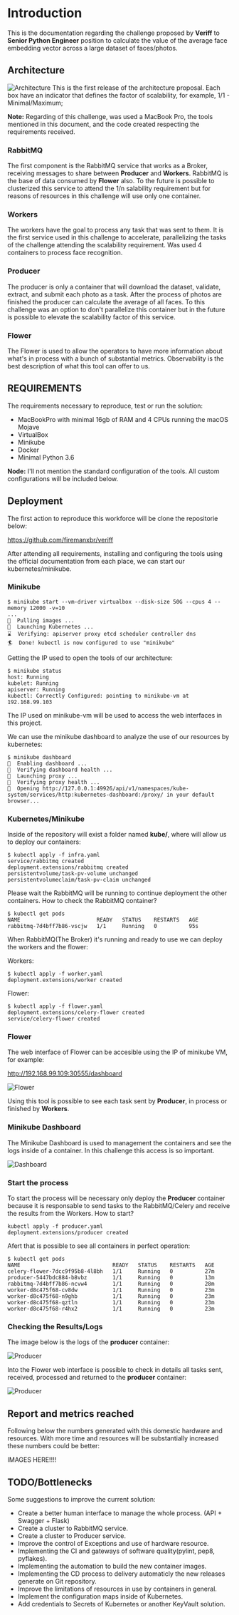 # Introduction

This is the documentation regarding the challenge proposed by **Veriff** to **Senior Python Engineer** position to calculate the value of the average face embedding vector across a large dataset of faces/photos.

## Architecture

![Architecture](doc/images/architecture.png)
This is the first release of the architecture proposal. Each box have an indicator that defines the factor of scalability, for example, 1/1 - Minimal/Maximum;

**Note:** Regarding of this challenge, was used a MacBook Pro, the tools mentioned in this document, and the code created respecting the requirements received.

### RabbitMQ

The first component is the RabbitMQ service that works as a Broker, receiving messages to share between **Producer** and **Workers**. RabbitMQ is the base of data consumed by **Flower** also. To the future is possible to clusterized this service to attend the 1/n salability requirement but for reasons of resources in this challenge will use only one container.

### Workers

The workers have the goal to process any task that was sent to them. It is the first service used in this challenge to accelerate, parallelizing the tasks of the challenge attending the scalability requirement. Was used 4 containers to process face recognition.

### Producer

The producer is only a container that will download the dataset, validate, extract, and submit each photo as a task. After the process of photos are finished the producer can calculate the average of all faces. To this challenge was an option to don't parallelize this container but in the future is possible to elevate the scalability factor of this service.

### Flower

The Flower is used to allow the operators to have more information about what's in process with a bunch of substantial metrics. Observability is the best description of what this tool can offer to us.

## REQUIREMENTS

The requirements necessary to reproduce, test or run the solution:

* MacBookPro with minimal 16gb of RAM and 4 CPUs running the macOS Mojave
* VirtualBox
* Minikube
* Docker
* Minimal Python 3.6

**Node:** I'll not mention the standard configuration of the tools. All custom configurations will be included below.

## Deployment

The first action to reproduce this workforce will be clone the repositorie below:

https://github.com/firemanxbr/veriff

After attending all requirements, installing and configuring the tools using the official documentation from each place, we can start our kubernetes/minikube.

### Minikube

```code
$ minikube start --vm-driver virtualbox --disk-size 50G --cpus 4 --memory 12000 -v=10
...
🚜  Pulling images ...
🚀  Launching Kubernetes ...
⌛  Verifying: apiserver proxy etcd scheduler controller dns
🏄  Done! kubectl is now configured to use "minikube"
```

Getting the IP used to open the tools of our architecture:

```code
$ minikube status
host: Running
kubelet: Running
apiserver: Running
kubectl: Correctly Configured: pointing to minikube-vm at 192.168.99.103
```

The IP used on minikube-vm will be used to access the web interfaces in this project.

We can use the minikube dashboard to analyze the use of our resources by kubernetes:

```code
$ minikube dashboard
🔌  Enabling dashboard ...
🤔  Verifying dashboard health ...
🚀  Launching proxy ...
🤔  Verifying proxy health ...
🎉  Opening http://127.0.0.1:49926/api/v1/namespaces/kube-system/services/http:kubernetes-dashboard:/proxy/ in your default browser...
```

### Kubernetes/Minikube

Inside of the repository will exist a folder named **kube/**, where will allow us to deploy our containers:

```code
$ kubectl apply -f infra.yaml
service/rabbitmq created
deployment.extensions/rabbitmq created
persistentvolume/task-pv-volume unchanged
persistentvolumeclaim/task-pv-claim unchanged
```

Please wait the RabbitMQ will be running to continue deployment the other containers. How to check the RabbitMQ container?

```code
$ kubectl get pods
NAME                        READY   STATUS    RESTARTS   AGE
rabbitmq-7d4bff7b86-vscjw   1/1     Running   0          95s
```

When RabbitMQ(The Broker) it's running and ready to use we can deploy the workers and the flower:

Workers:

```code
$ kubectl apply -f worker.yaml
deployment.extensions/worker created
```

Flower:

```code
$ kubectl apply -f flower.yaml
deployment.extensions/celery-flower created
service/celery-flower created
```

### Flower

The web interface of Flower can be accesible using the IP of minikube VM, for example:

http://192.168.99.109:30555/dashboard

![Flower](doc/images/flower1.png)

Using this tool is possible to see each task sent by **Producer**, in process or finished by **Workers**.

### Minikube Dashboard

The Minikube Dashboard is used to management the containers and see the logs inside of a container. In this challenge this access is so important.

![Dashboard](doc/images/minikube-dashboard.png)

### Start the process

To start the process will be necessary only deploy the **Producer** container because it is responsable to send tasks to the RabbitMQ/Celery and receive the results from the Workers. How to start?

```code
kubectl apply -f producer.yaml
deployment.extensions/producer created
```

Afert that is possible to see all containers in perfect operation:

```code
$ kubectl get pods
NAME                             READY   STATUS    RESTARTS   AGE
celery-flower-7dcc9f95b8-4l8bh   1/1     Running   0          27m
producer-5447bdc884-b8vbz        1/1     Running   0          13m
rabbitmq-7d4bff7b86-ncvw4        1/1     Running   0          28m
worker-d8c475f68-cv8dw           1/1     Running   0          23m
worker-d8c475f68-n9ghb           1/1     Running   0          23m
worker-d8c475f68-qztln           1/1     Running   0          23m
worker-d8c475f68-r4hx2           1/1     Running   0          23m
```

### Checking the Results/Logs

The image below is the logs of the **producer** container:

![Producer](doc/images/producer-logs.png)

Into the Flower web interface is possible to check in details all tasks sent, received, processed and returned to the **producer** container:

![Producer](doc/images/producer-logs.png)

## Report and metrics reached

Following below the numbers generated with this domestic hardware and resources. With more time and resources will be substantially increased these numbers could be better:

IMAGES HERE!!!!

## TODO/Bottlenecks

Some suggestions to improve the current solution:

* Create a better human interface to manage the whole process. (API + Swagger + Flask)
* Create a cluster to RabbitMQ service.
* Create a cluster to Producer service.
* Improve the control of Exceptions and use of hardware resource.
* Implementing the CI and gateways of software quality(pylint, pep8, pyflakes).
* Implementing the automation to build the new container images.
* Implementing the CD process to delivery automaticly the new releases generate on Git repository.
* Improve the limitations of resources in use by containers in general.
* Implement the configuration maps inside of Kubernetes.
* Add credentials to Secrets of Kubernetes or another KeyVault solution.
